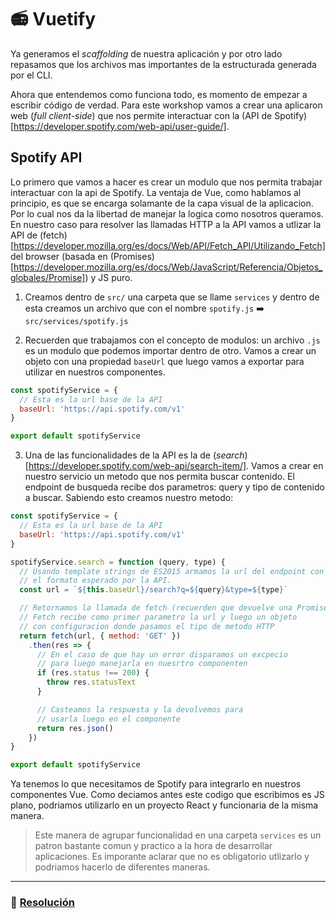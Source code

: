 # 📻 Vuetify

Ya generamos el *scaffolding* de nuestra aplicación y por otro lado repasamos que los archivos mas importantes de la estructurada generada por el CLI.

Ahora que entendemos como funciona todo, es momento de empezar a escribir código de verdad. Para este workshop vamos a crear una aplicaron web (*full client-side*) que nos permite interactuar con la (API de Spotify)[https://developer.spotify.com/web-api/user-guide/].


## Spotify API

Lo primero que vamos a hacer es crear un modulo que nos permita trabajar interactuar con la api de Spotify. La ventaja de Vue, como hablamos al principio, es que se encarga solamante de la capa visual de la aplicacion. Por lo cual nos da la libertad de manejar la logica como nosotros queramos. En nuestro caso para resolver las llamadas HTTP a la API vamos a utlizar la API de (fetch)[https://developer.mozilla.org/es/docs/Web/API/Fetch_API/Utilizando_Fetch] del browser (basada en (Promises)[https://developer.mozilla.org/es/docs/Web/JavaScript/Referencia/Objetos_globales/Promise]) y JS puro.

1. Creamos dentro de `src/` una carpeta que se llame `services` y dentro de esta creamos un archivo que con el nombre `spotify.js` ➡️ `src/services/spotify.js`

2. Recuerden que trabajamos con el concepto de modulos: un archivo `.js` es un modulo que podemos importar dentro de otro. Vamos a crear un objeto con una propiedad `baseUrl` que luego vamos a exportar para utilizar en nuestros componentes.

```javascript
const spotifyService = {
  // Esta es la url base de la API
  baseUrl: 'https://api.spotify.com/v1'
}

export default spotifyService
```

3. Una de las funcionalidades de la API es la de (*search*)[https://developer.spotify.com/web-api/search-item/]. Vamos a crear en nuestro servicio un metodo que nos permita buscar contenido. El endpoint de busqueda recibe dos parametros: query y tipo de contenido a buscar. Sabiendo esto creamos nuestro metodo:

```javascript
const spotifyService = {
  // Esta es la url base de la API
  baseUrl: 'https://api.spotify.com/v1'
}

spotifyService.search = function (query, type) {
  // Usando template strings de ES2015 armamos la url del endpoint con
  // el formato esperado por la API.
  const url = `${this.baseUrl}/search?q=${query}&type=${type}`

  // Retornamos la llamada de fetch (recuerden que devuelve una Promise).
  // Fetch recibe como primer parametro la url y luego un objeto
  // con configuracion donde pasamos el tipo de metodo HTTP
  return fetch(url, { method: 'GET' })
    .then(res => {
      // En el caso de que hay un error disparamos un excpecio
      // para luego manejarla en nuesrtro componenten
      if (res.status !== 200) {
        throw res.statusText
      }

      // Casteamos la respuesta y la devolvemos para
      // usarla luego en el componente
      return res.json()
    })
}

export default spotifyService
```

Ya tenemos lo que necesitamos de Spotify para integrarlo en nuestros componentes Vue. Como deciamos antes este codigo que escribimos es JS plano, podriamos utilizarlo en un proyecto React y funcionaria de la misma manera.

> Este manera de agrupar funcionalidad en una carpeta `services` es un patron bastante comun y practico a la hora de desarrollar aplicaciones. Es imporante aclarar que no es obligatorio utlizarlo y podriamos hacerlo de diferentes maneras.

___
### 📝 [Resolución](https://github.com/ianaya89/vuetify/blob/ex-08/src/services/spotify.js)
